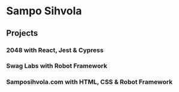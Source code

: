 # Sampo Sihvola

## Projects

### 2048 with React, Jest & Cypress

### Swag Labs with Robot Framework

### Samposihvola.com with HTML, CSS & Robot Framework
